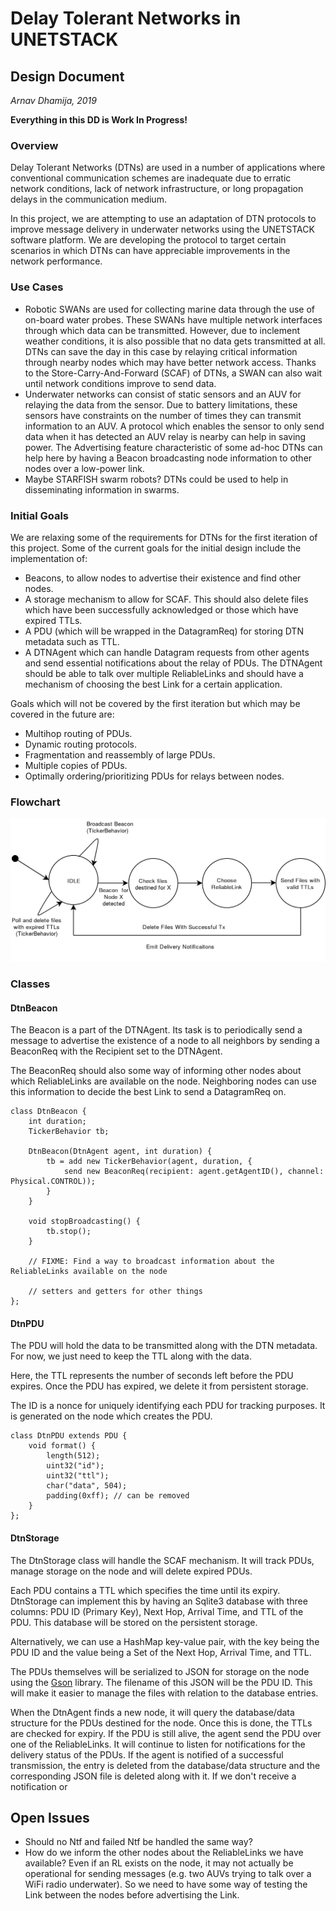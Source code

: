 # Delay Tolerant Networks in UNETSTACK
## Design Document
*Arnav Dhamija, 2019*

**Everything in this DD is Work In Progress!**

### Overview

Delay Tolerant Networks (DTNs) are used in a number of applications where conventional communication schemes are inadequate due to erratic network conditions, lack of network infrastructure, or long propagation delays in the communication medium.

In this project, we are attempting to use an adaptation of DTN protocols to improve message delivery in underwater networks using the UNETSTACK software platform. We are developing the protocol to target certain scenarios in which DTNs can have appreciable improvements in the network performance.

### Use Cases

* Robotic SWANs are used for collecting marine data through the use of on-board water probes. These SWANs have multiple network interfaces through which data can be transmitted. However, due to inclement weather conditions, it is also possible that no data gets transmitted at all. DTNs can save the day in this case by relaying critical information through nearby nodes which may have better network access. Thanks to the Store-Carry-And-Forward (SCAF) of DTNs, a SWAN can also wait until network conditions improve to send data.
* Underwater networks can consist of static sensors and an AUV for relaying the data from the sensor. Due to battery limitations, these sensors have constraints on the number of times they can transmit information to an AUV. A protocol which enables the sensor to only send data when it has detected an AUV relay is nearby can help in saving power. The Advertising feature characteristic of some ad-hoc DTNs can help here by having a Beacon broadcasting node information to other nodes over a low-power link.
* Maybe STARFISH swarm robots? DTNs could be used to help in disseminating information in swarms.

### Initial Goals

We are relaxing some of the requirements for DTNs for the first iteration of this project. Some of the current goals for the initial design include the implementation of:

* Beacons, to allow nodes to advertise their existence and find other nodes.
* A storage mechanism to allow for SCAF. This should also delete files which have been successfully acknowledged or those which have expired TTLs.
* A PDU (which will be wrapped in the DatagramReq) for storing DTN metadata such as TTL.
* A DTNAgent which can handle Datagram requests from other agents and send essential notifications about the relay of PDUs. The DTNAgent should be able to talk over multiple ReliableLinks and should have a mechanism of choosing the best Link for a certain application.

Goals which will not be covered by the first iteration but which may be covered in the future are:

* Multihop routing of PDUs.
* Dynamic routing protocols.
* Fragmentation and reassembly of large PDUs.
* Multiple copies of PDUs.
* Optimally ordering/prioritizing PDUs for relays between nodes.

### Flowchart

![](UNETSTACK-DTN.png)

### Classes

#### DtnBeacon

The Beacon is a part of the DTNAgent. Its task is to periodically send a message to advertise the existence of a node to all neighbors by sending a BeaconReq with the Recipient set to the DTNAgent.

The BeaconReq should also some way of informing other nodes about which ReliableLinks are available on the node. Neighboring nodes can use this information to decide the best Link to send a DatagramReq on.

```
class DtnBeacon {
    int duration;
    TickerBehavior tb;

    DtnBeacon(DtnAgent agent, int duration) {
        tb = add new TickerBehavior(agent, duration, {
            send new BeaconReq(recipient: agent.getAgentID(), channel: Physical.CONTROL));
        }
    }

    void stopBroadcasting() {
        tb.stop();
    }

    // FIXME: Find a way to broadcast information about the ReliableLinks available on the node

    // setters and getters for other things
};
```

#### DtnPDU

The PDU will hold the data to be transmitted along with the DTN metadata. For now, we just need to keep the TTL along with the data.

Here, the TTL represents the number of seconds left before the PDU expires. Once the PDU has expired, we delete it from persistent storage.

The ID is a nonce for uniquely identifying each PDU for tracking purposes. It is generated on the node which creates the PDU.

```
class DtnPDU extends PDU {
    void format() {
        length(512);
        uint32("id");
        uint32("ttl");
        char("data", 504);
        padding(0xff); // can be removed
    }
};
```

#### DtnStorage

The DtnStorage class will handle the SCAF mechanism. It will track PDUs, manage storage on the node and will delete expired PDUs.

Each PDU contains a TTL which specifies the time until its expiry. DtnStorage can implement this by having an Sqlite3 database with three columns: PDU ID (Primary Key), Next Hop, Arrival Time, and TTL of the PDU. This database will be stored on the persistent storage.

Alternatively, we can use a HashMap key-value pair, with the key being the PDU ID and the value being a Set of the Next Hop, Arrival Time, and TTL.

The PDUs themselves will be serialized to JSON for storage on the node using the [Gson](https://github.com/google/gson) library. The filename of this JSON will be the PDU ID. This will make it easier to manage the files with relation to the database entries.

When the DtnAgent finds a new node, it will query the database/data structure for the PDUs destined for the node. Once this is done, the TTLs are checked for expiry. If the PDU is still alive, the agent send the PDU over one of the ReliableLinks. It will continue to listen for notifications for the delivery status of the PDUs. If the agent is notified of a successful transmission, the entry is deleted from the database/data structure and the corresponding JSON file is deleted along with it. If we don't receive a notification or 

## Open Issues

* Should no Ntf and failed Ntf be handled the same way?
* How do we inform the other nodes about the ReliableLinks we have available? Even if an RL exists on the node, it may not actually be operational for sending messages (e.g. two AUVs trying to talk over a WiFi radio underwater). So we need to have some way of testing the Link between the nodes before advertising the Link.
